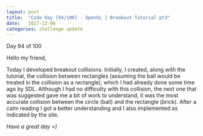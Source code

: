 ```yaml
---
layout: post
title:  "Code Day [94/100] - OpenGL | Breakout Tutorial pt3"
date:   2017-12-06
categories: challenge update
---
```


Day 94 of 100

Hello my friend,

Today I developed breakout collisions. Initially, I created, along with the tutorial, the collision between rectangles (assuming the ball would be treated in the collision as a rectangle), which I had already done some time ago by SDL. Although I had no difficulty with this collision, the next one that was suggested gave me a bit of work to understand, it was the most accurate collision between the circle (ball) and the rectangle (brick). After a calm reading I got a better understanding and I also implemented as indicated by the site.

_Have a great day =)_